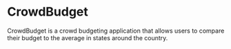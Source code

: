 # CrowdBudget
CrowdBudget is a crowd budgeting application that allows users to compare their budget to the average in states around the country.
